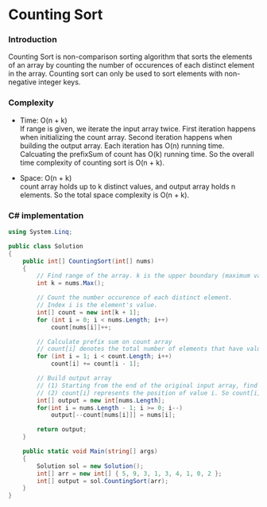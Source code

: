 # Counting Sort
### Introduction
Counting Sort is non-comparison sorting algorithm that sorts the elements of an array by counting the number of occurences of each distinct element in the array. Counting sort can only be used to sort elements with non-negative integer keys.

### Complexity
- Time: O(n + k) <br/>
If range is given, we iterate the input array twice. First iteration happens when initializing the count array. Second iteration happens when building the output array. Each iteration has O(n) running time. Calcuating the prefixSum of count has O(k) running time. So the overall time complexity of counting sort is O(n + k).

- Space: O(n + k) <br/>
count array holds up to k distinct values, and output array holds n elements. So the total space complexity is O(n + k).

### C# implementation
```C#
using System.Linq;

public class Solution
{
    public int[] CountingSort(int[] nums)
    {
        // Find range of the array. k is the upper boundary (maximum value) of the range.
        int k = nums.Max();

        // Count the number occurence of each distinct element.
        // Index i is the element's value.
        int[] count = new int[k + 1];
        for (int i = 0; i < nums.Length; i++)
            count[nums[i]]++;

        // Calculate prefix sum on count array
        // count[i] denotes the total number of elements that have value <= i.
        for (int i = 1; i < count.Length; i++)
            count[i] += count[i - 1];

        // Build output array
        // (1) Starting from the end of the original input array, find corresponding index in count for each element.
        // (2) count[i] represents the position of value i. So count[i] - 1 is the index of value i.
        int[] output = new int[nums.Length];
        for(int i = nums.Length - 1; i >= 0; i--)
            output[--count[nums[i]]] = nums[i];

        return output;
    }

    public static void Main(string[] args)
    {
        Solution sol = new Solution();
        int[] arr = new int[] { 5, 9, 3, 1, 3, 4, 1, 0, 2 };
        int[] output = sol.CountingSort(arr);
    }
}
```
